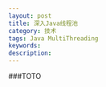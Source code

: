 ```yaml
---
layout: post
title: 深入Java线程池
category: 技术
tags: Java MultiThreading
keywords: 
description: 
---
```



###TOTO